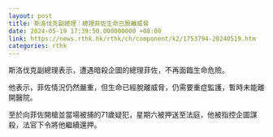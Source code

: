 ```yaml
---
layout: post
title: 斯洛伐克副總理：總理菲佐生命已脫離威脅
date: 2024-05-19 17:39:50.000000000 +08:00
link: https://news.rthk.hk/rthk/ch/component/k2/1753794-20240519.htm
categories: rthk
---
```


斯洛伐克副總理表示，遭遇暗殺企圖的總理菲佐，不再面臨生命危險。

他表示，菲佐情況仍然嚴重，但生命已經脫離威脅，仍需要重症監護，暫時未能離開醫院。

至於向菲佐開槍並當場被捕的71歲疑犯，星期六被押送至法庭，他被指控企圖謀殺，法官下令將他繼續還押。
